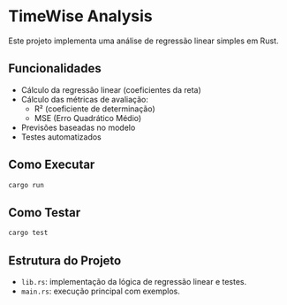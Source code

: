 
# TimeWise Analysis

Este projeto implementa uma análise de regressão linear simples em Rust.

## Funcionalidades

- Cálculo da regressão linear (coeficientes da reta)
- Cálculo das métricas de avaliação:
  - R² (coeficiente de determinação)
  - MSE (Erro Quadrático Médio)
- Previsões baseadas no modelo
- Testes automatizados

## Como Executar

```bash
cargo run
```

## Como Testar

```bash
cargo test
```

## Estrutura do Projeto

- `lib.rs`: implementação da lógica de regressão linear e testes.
- `main.rs`: execução principal com exemplos.
